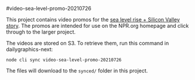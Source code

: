 #video-sea-level-promo-20210726

This project contains video promos for the [sea level rise + Silicon Valley story](https://apps.npr.org/sea-level-rise-silicon-valley/). The promos are intended for use on the NPR.org homepage and click through to the larger project.

The videos are stored on S3. To retrieve them, run this command in dailygraphics-next:

```
node cli sync video-sea-level-promo-20210726
```

The files will download to the `synced/` folder in this project.
